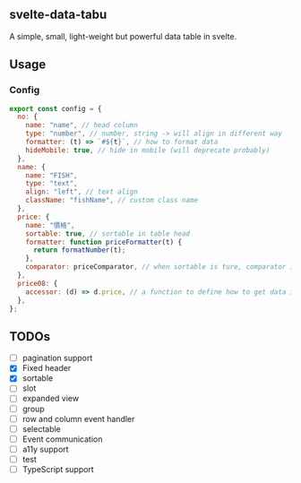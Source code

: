 ## svelte-data-tabu

A simple, small, light-weight but powerful data table in svelte.

## Usage

### Config

```js
export const config = {
  no: {
    name: "name", // head column
    type: "number", // number, string -> will align in different way
    formatter: (t) => `#${t}`, // how to format data
    hideMobile: true, // hide in mobile (will deprecate probably)
  },
  name: {
    name: "FISH",
    type: "text",
    align: "left", // text align
    className: "fishName", // custom class name
  },
  price: {
    name: "價格",
    sortable: true, // sortable in table head
    formatter: function priceFormatter(t) {
      return formatNumber(t);
    },
    comparator: priceComparator, // when sortable is ture, comparator is required.
  },
  price08: {
    accessor: (d) => d.price, // a function to define how to get data in this column
  },
};
```

## TODOs

- [ ] pagination support
- [x] Fixed header
- [x] sortable
- [ ] slot
- [ ] expanded view
- [ ] group
- [ ] row and column event handler
- [ ] selectable
- [ ] Event communication
- [ ] a11y support
- [ ] test
- [ ] TypeScript support
